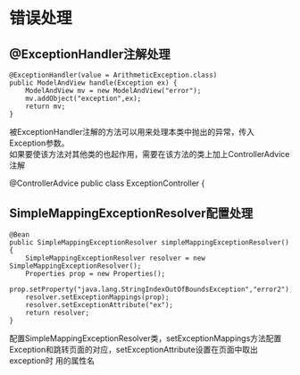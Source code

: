 # 错误处理
## @ExceptionHandler注解处理
    @ExceptionHandler(value = ArithmeticException.class)
    public ModelAndView handle(Exception ex) {
        ModelAndView mv = new ModelAndView("error");
        mv.addObject("exception",ex);
        return mv;
    }
被ExceptionHandler注解的方法可以用来处理本类中抛出的异常，传入Exception参数。  
如果要使该方法对其他类的也起作用，需要在该方法的类上加上ControllerAdvice注解  


@ControllerAdvice
public class ExceptionController {


## SimpleMappingExceptionResolver配置处理
    @Bean
    public SimpleMappingExceptionResolver simpleMappingExceptionResolver() {
        SimpleMappingExceptionResolver resolver = new SimpleMappingExceptionResolver();
        Properties prop = new Properties();
        prop.setProperty("java.lang.StringIndexOutOfBoundsException","error2");
        resolver.setExceptionMappings(prop);
        resolver.setExceptionAttribute("ex");
        return resolver;
    }
配置SimpleMappingExceptionResolver类，setExceptionMappings方法配置Exception和跳转页面的对应，setExceptionAttribute设置在页面中取出exception时
用的属性名

